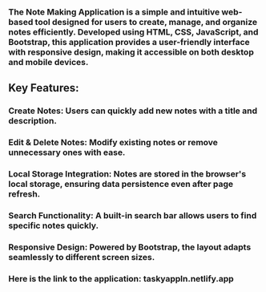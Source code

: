 ### The Note Making Application is a simple and intuitive web-based tool designed for users to create, manage, and organize notes efficiently. Developed using HTML,  CSS, JavaScript, and Bootstrap, this application provides a user-friendly interface with responsive design, making it accessible on both desktop and mobile devices.

## Key Features:
### Create Notes: Users can quickly add new notes with a title and description.
### Edit & Delete Notes: Modify existing notes or remove unnecessary ones with ease.
### Local Storage Integration: Notes are stored in the browser's local storage, ensuring data persistence even after page refresh.
### Search Functionality: A built-in search bar allows users to find specific notes quickly.
### Responsive Design: Powered by Bootstrap, the layout adapts seamlessly to different screen sizes.
### Here is the link to the application:  taskyappln.netlify.app
